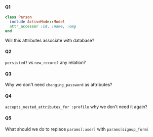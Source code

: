 #### Q1

```ruby
class Person
  include ActiveMode::Model
  attr_accessor :id, :name, :omg
end
```

Will this attributes associate with database?


#### Q2

`persisted?` vs `new_record?` any relation?

#### Q3

Why we don't need `changing_password` as attributes?


#### Q4

`accepts_nested_attributes_for :profile` why we don't need it again?

#### Q5

What should we do to replace `params[:user]` with `params[signup_form]`